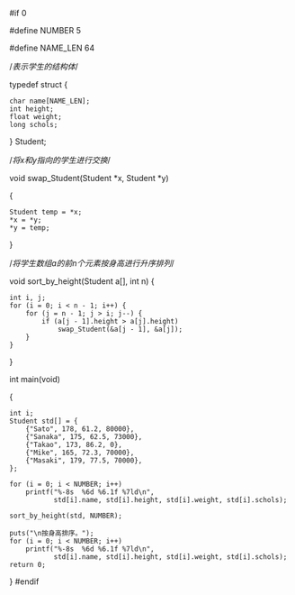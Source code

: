 #if 0  

#define NUMBER 5  

#define NAME_LEN 64  

/*表示学生的结构体*/  

typedef struct {  

    char name[NAME_LEN];
    int height;
    float weight;
    long schols;
} Student;

/*将x和y指向的学生进行交换*/  

void swap_Student(Student *x, Student *y)  

{  

    Student temp = *x;
    *x = *y;
    *y = temp;
}

/*将学生数组a的前n个元素按身高进行升序排列*/  

void sort_by_height(Student a[], int n)
{  

    int i, j;
    for (i = 0; i < n - 1; i++) {
        for (j = n - 1; j > i; j--) {
            if (a[j - 1].height > a[j].height)
                swap_Student(&a[j - 1], &a[j]);
        }
    }
}  


int main(void)  

{  

    int i;
    Student std[] = {
        {"Sato", 178, 61.2, 80000},
        {"Sanaka", 175, 62.5, 73000},
        {"Takao", 173, 86.2, 0},
        {"Mike", 165, 72.3, 70000},
        {"Masaki", 179, 77.5, 70000},
    };

    for (i = 0; i < NUMBER; i++)
        printf("%-8s  %6d %6.1f %7ld\n",
               std[i].name, std[i].height, std[i].weight, std[i].schols);

    sort_by_height(std, NUMBER);

    puts("\n按身高排序。");
    for (i = 0; i < NUMBER; i++)
        printf("%-8s  %6d %6.1f %7ld\n",
               std[i].name, std[i].height, std[i].weight, std[i].schols);
    return 0;
}
#endif
